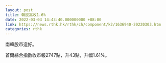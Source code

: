 ```yaml
---
layout: post
title: 韓股高收1.6%
date: 2022-03-03 14:43:40.000000000 +08:00
link: https://news.rthk.hk/rthk/ch/component/k2/1636940-20220303.htm
categories: rthk
---
```


南韓股市造好。

首爾綜合指數收市報2747點，升43點，升幅1.61%。
